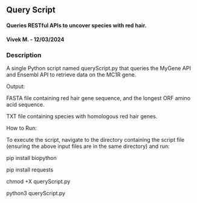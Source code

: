 ## Query Script
#### Queries RESTful APIs to uncover species with red hair. 
#### Vivek M. - 12/03/2024
### Description
A single Python script named queryScript.py that queries the  MyGene API and Ensembl API to retrieve data on the MC1R gene.

Output:

FASTA file containing red hair gene sequence, and the longest ORF amino acid sequence.

TXT file containing species with homologous red hair genes.

How to Run:

To execute the script, navigate to the directory containing the script file (ensuring the above input files are in the same directory) and run:

pip install biopython

pip install requests

chmod +X queryScript.py

python3 queryScript.py
